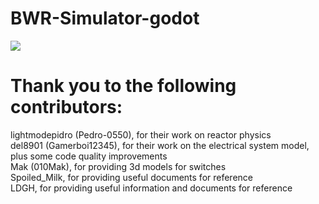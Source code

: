 # BWR-Simulator-godot
<img src="https://cdn.discordapp.com/attachments/639644282734510120/1118669113762521108/b.png">

# Thank you to the following contributors:
lightmodepidro (Pedro-0550), for their work on reactor physics  
del8901 (Gamerboi12345), for their work on the electrical system model, plus some code quality improvements  
Mak (010Mak), for providing 3d models for switches  
Spoiled_Milk, for providing useful documents for reference  
LDGH, for providing useful information and documents for reference  
